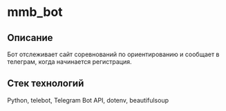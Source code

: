 # mmb_bot
## Описание
Бот отслеживает сайт соревнований по ориентированию и сообщает в телеграм, когда начинается регистрация.

## Стек технологий
Python, telebot, Telegram Bot API, dotenv, beautifulsoup
